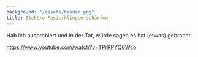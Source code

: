 ```yaml
---
background: "/assets/header.png"
title: Elektro Rasierklingen schärfen
---
```

Hab ich ausprobiert und in der Tat, würde sagen es hat (etwas) gebracht:

<https://www.youtube.com/watch?v=TPrRPYQ6Wco>